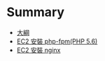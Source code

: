 # Summary

* [大綱](README.md)
* [EC2 安裝 php-fpm(PHP 5.6)](chapter1.md)
* [EC2 安裝 nginx](chapter2.md)

